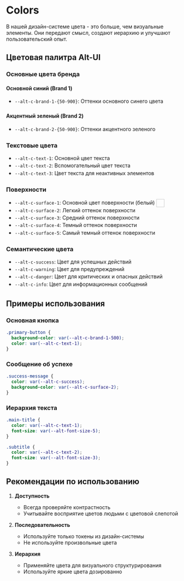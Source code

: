 # Colors

В нашей дизайн-системе цвета - это больше, чем визуальные элементы. Они передают смысл, создают иерархию и улучшают пользовательский опыт.

## Цветовая палитра Alt-UI

### Основные цвета бренда

#### Основной синий (Brand 1)
- `--alt-c-brand-1-{50-900}`: Оттенки основного синего цвета <span class="color-block" style="background-color:var(--alt-c-brand-1-500);"></span>

#### Акцентный зеленый (Brand 2)
- `--alt-c-brand-2-{50-900}`: Оттенки акцентного зеленого <span class="color-block" style="background-color:var(--alt-c-brand-2-500);"></span>

### Текстовые цвета
- `--alt-c-text-1`: Основной цвет текста <span class="color-block" style="background-color:var(--alt-c-text-1);"></span>
- `--alt-c-text-2`: Вспомогательный цвет текста <span class="color-block" style="background-color:var(--alt-c-text-2);"></span>
- `--alt-c-text-3`: Цвет текста для неактивных элементов <span class="color-block" style="background-color:var(--alt-c-text-3);"></span>

### Поверхности
- `--alt-c-surface-1`: Основной цвет поверхности (белый) <span class="color-block" style="background-color:var(--alt-c-surface-1); border:1px solid #ccc;"></span>
- `--alt-c-surface-2`: Легкий оттенок поверхности <span class="color-block" style="background-color:var(--alt-c-surface-2);"></span>
- `--alt-c-surface-3`: Средний оттенок поверхности <span class="color-block" style="background-color:var(--alt-c-surface-3);"></span>
- `--alt-c-surface-4`: Темный оттенок поверхности <span class="color-block" style="background-color:var(--alt-c-surface-4);"></span>
- `--alt-c-surface-5`: Самый темный оттенок поверхности <span class="color-block" style="background-color:var(--alt-c-surface-5);"></span>

### Семантические цвета
- `--alt-c-success`: Цвет для успешных действий <span class="color-block" style="background-color:var(--alt-c-success);"></span>
- `--alt-c-warning`: Цвет для предупреждений <span class="color-block" style="background-color:var(--alt-c-warning);"></span>
- `--alt-c-danger`: Цвет для критических и опасных действий <span class="color-block" style="background-color:var(--alt-c-danger);"></span>
- `--alt-c-info`: Цвет для информационных сообщений <span class="color-block" style="background-color:var(--alt-c-info);"></span>

## Примеры использования

### Основная кнопка
```css
.primary-button {
  background-color: var(--alt-c-brand-1-500); 
  color: var(--alt-c-text-1);
}
```

### Сообщение об успехе
```css
.success-message {
  color: var(--alt-c-success);
  background-color: var(--alt-c-surface-2);
}
```

### Иерархия текста
```css
.main-title {
  color: var(--alt-c-text-1);
  font-size: var(--alt-font-size-5);
}

.subtitle {
  color: var(--alt-c-text-2);
  font-size: var(--alt-font-size-3);
}
```

## Рекомендации по использованию

1. **Доступность**
   - Всегда проверяйте контрастность
   - Учитывайте восприятие цветов людьми с цветовой слепотой

2. **Последовательность**
   - Используйте только токены из дизайн-системы
   - Не используйте произвольные цвета

3. **Иерархия**
   - Применяйте цвета для визуального структурирования
   - Используйте яркие цвета дозированно 

<style>
.color-block {
  display: inline-block;
  width: 20px;
  height: 20px;
  vertical-align: middle;
  margin-right: 10px;
}
</style>
